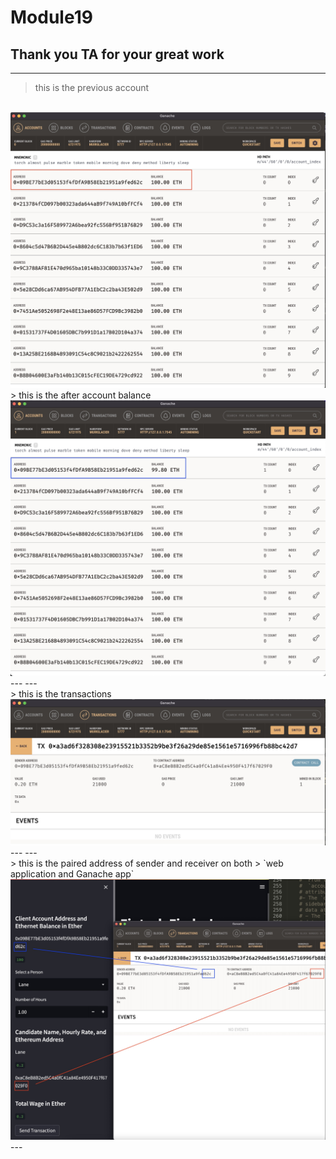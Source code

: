 # Module19   
**Thank you TA for your great work**   
---   
---        
  > this is the previous account   
<br/>
<img src = ".\Screenshot\00_previous.jpg" width = "700px"><br/>       
  > this is the after account balance   
<br/>   
<img src = ".\Screenshot\00_after.jpg" width = "700px"><br/>    
---
---<br/>        
  > this is the transactions   
<br/>
<img src = ".\Screenshot\01.jpg" width = "700px"><br/> 
---
---<br/>       
  > this is the paired address of sender and receiver on both            
  > `web application and Ganache app`
<br/>
<img src = ".\Screenshot\02.jpg" width = "700px"><br/> 
---



